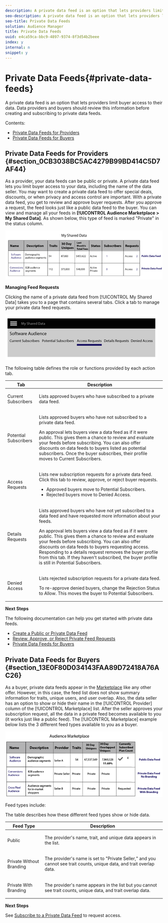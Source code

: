 ```yaml
---
description: A private data feed is an option that lets providers limit buyer access to their data. Data providers and buyers should review this information before creating and subscribing to private data feeds.
seo-description: A private data feed is an option that lets providers limit buyer access to their data. Data providers and buyers should review this information before creating and subscribing to private data feeds.
seo-title: Private Data Feeds
solution: Audience Manager
title: Private Data Feeds
uuid: e4ca59ca-bbc9-4897-9374-8f3d54b2beee
index: y
internal: n
snippet: y
---
```


# Private Data Feeds{#private-data-feeds}

A private data feed is an option that lets providers limit buyer access to their data. Data providers and buyers should review this information before creating and subscribing to private data feeds.

<!-- 

c_marketplace_privatefeed.xml

 -->

Contents:

<ul class="simplelist"> 
 <li> <a href="../../c-features/audience-marketplace/marketplace-private-feeds.md#section_0CB3038BC5AC4279B99BD414C5D7AF44" format="dita" scope="local"> Private Data Feeds for Providers </a> </li> 
 <li> <a href="../../c-features/audience-marketplace/marketplace-private-feeds.md#section_13E0F80D034143FAA89D72418A76AC26" format="dita" scope="local"> Private Data Feeds for Buyers </a> </li> 
</ul>

## Private Data Feeds for Providers {#section_0CB3038BC5AC4279B99BD414C5D7AF44}

As a provider, your data feeds can be public or private. A private data feed lets you limit buyer access to your data, including the name of the data seller. You may want to create a private data feed to offer special deals, discounts, or when privacy and access control are important. With a private data feed, you get to review and approve buyer requests. After you approve a request, the feed looks just like a public data feed to the buyer. You can view and manage all your feeds in **[!UICONTROL Audience Marketplace > My Shared Data]**. As shown below, this type of feed is marked "Private" in the status column.

![](assets/my_shared_data.png)

**Managing Feed Requests**

Clicking the name of a private data feed from [!UICONTROL My Shared Data] takes you to a page that contains several tabs. Click a tab to manage your private data feed requests.

![](assets/shared_data_tabs.png)

The following table defines the role or functions provided by each action tab.

<table id="table_AFB429CA52A34658859448D9A5215F9F"> 
 <thead> 
  <tr> 
   <th colname="col1" class="entry"> Tab </th> 
   <th colname="col2" class="entry"> Description </th> 
  </tr> 
 </thead>
 <tbody> 
  <tr> 
   <td colname="col1"> <p> <span class="uicontrol"> Current Subscribers</span> </p> </td> 
   <td colname="col2"> <p>Lists approved buyers who have subscribed to a private data feed. </p> </td> 
  </tr> 
  <tr> 
   <td colname="col1"> <p> <span class="uicontrol"> Potential Subscribers</span> </p> </td> 
   <td colname="col2"> <p>Lists approved buyers who have not subscribed to a private data feed. </p> <p>An approval lets buyers view a data feed as if it were public. This gives them a chance to review and evaluate your feeds before subscribing. You can also offer discounts on data feeds to buyers listed as potential subscribers. Once the buyer subscribes, their profile moves to <span class="uicontrol"> Current Subscribers</span>. </p> </td> 
  </tr> 
  <tr> 
   <td colname="col1"> <p> <span class="uicontrol"> Access Requests</span> </p> </td> 
   <td colname="col2"> <p>Lists new subscription requests for a private data feed. Click this tab to review, approve, or reject buyer requests. </p> 
    <ul id="ul_BE0A835A90B14C05B3F63226B79D052D"> 
     <li id="li_2C5686CEB6F4430BA18AED5AD75C330A">Approved buyers move to <span class="uicontrol"> Potential Subscribers</span>. </li> 
     <li id="li_929591FCF81E43A3881813BDBD3AC278">Rejected buyers move to <span class="uicontrol"> Denied Access</span>. </li> 
    </ul> </td> 
  </tr> 
  <tr> 
   <td colname="col1"> <p> <span class="uicontrol"> Details Requests</span> </p> </td> 
   <td colname="col2"> <p>Lists approved buyers who have not yet subscribed to a data feed and have requested more information about your feeds. </p> <p>An approval lets buyers view a data feed as if it were public. This gives them a chance to review and evaluate your feeds before subscribing. You can also offer discounts on data feeds to buyers requesting access. Responding to a details request removes the buyer profile from this tab. If they haven't subscribed, the buyer profile is still in <span class="uicontrol"> Potential Subscribers</span>. </p> </td> 
  </tr> 
  <tr> 
   <td colname="col1"> <p> <span class="uicontrol"> Denied Access</span> </p> </td> 
   <td colname="col2"> <p>Lists rejected subscription requests for a private data feed. </p> <p>To re-approve denied buyers, change the <span class="wintitle"> Rejection Status</span> to <span class="uicontrol"> Allow</span>. This moves the buyer to <span class="uicontrol"> Potential Subscribers</span>. </p> </td> 
  </tr> 
 </tbody> 
</table>

**Next Steps**

The following documentation can help you get started with private data feeds.

* [Create a Public or Private Data Feed](../../c-features/audience-marketplace/marketplace-data-providers/marketplace-create-manage-feeds.md#task_31BA4FB8FCD940588E6DCE2E7503DF4D) 
* [Review, Approve, or Reject Private Feed Requests](../../c-features/audience-marketplace/marketplace-data-providers/marketplace-create-manage-feeds.md#concept_4932D95774CF49FA92DE1E1BCDC0FDDA) 
* [Private Data Feeds for Buyers](../../c-features/audience-marketplace/marketplace-private-feeds.md#section_13E0F80D034143FAA89D72418A76AC26)

## Private Data Feeds for Buyers {#section_13E0F80D034143FAA89D72418A76AC26}

As a buyer, private data feeds appear in the [Marketplace](../../c-features/audience-marketplace/marketplace-data-buyers/marketplace-data-buyers.md#concept_47C5946409634F8F8DF885977A705B8C) like any other offer. However, in this case, the feed list does not show summary information for traits, unique users, and user overlap. Also, the data seller has an option to show or hide their name in the [!UICONTROL Provider] column of the [!UICONTROL Marketplace] list. After the seller approves your subscription request, all the data in a private feed becomes available to you (it works just like a public feed). The [!UICONTROL Marketplace] example below lists the 3 different feed types available to you as a buyer.

![](assets/buyer_marketplace.png)

Feed types include:

The table describes how these different feed types show or hide data.

<table id="table_41D4A798ACF548A3A03ACB427CA4652D"> 
 <thead> 
  <tr> 
   <th colname="col1" class="entry"> Feed Type </th> 
   <th colname="col2" class="entry"> Description </th> 
  </tr> 
 </thead>
 <tbody> 
  <tr> 
   <td colname="col1"> <p><span class="uicontrol"> Public</span> </p> </td> 
   <td colname="col2"> <p>The provider's name, trait, and unique data appears in the list. </p> </td> 
  </tr> 
  <tr> 
   <td colname="col1"> <p><span class="uicontrol"> Private Without Branding</span> </p> </td> 
   <td colname="col2"> <p>The provider's name is set to "Private Seller," and you cannot see trait counts, unique data, and trait overlap data. </p> </td> 
  </tr> 
  <tr> 
   <td colname="col1"> <p><span class="uicontrol"> Private With Branding</span> </p> </td> 
   <td colname="col2"> <p>The provider's name appears in the list but you cannot see trait counts, unique data, and trait overlap data. </p> </td> 
  </tr> 
 </tbody> 
</table>

**Next Steps**

See [Subscribe to a Private Data Feed](../../c-features/audience-marketplace/marketplace-data-buyers/marketplace-manage-subscriptions.md#task_201526273485445EB6DB0FAD196259C5) to request access. 
